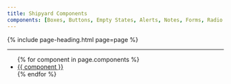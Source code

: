 ```yaml
---
title: Shipyard Components
components: [Boxes, Buttons, Empty States, Alerts, Notes, Forms, Radio Buttons, Checkboxes, Icons, Modals, Tooltips, Code, Tables]
---
```


{% include page-heading.html page=page %}

---

<ul class="col-container">
  {% for component in page.components %}
    <li class="margin-bottom-xs margin-bottom-x1-sm margin-bottom-x2-lg col col-100 col-x1-33 col-x2-25">
      <a href="{{ site.baseurl }}/components/{{ component | replace: ' ', '-' | downcase }}" class="box-link box-padding align-center text-md text-x1-lg text-x2-xl">
        {{ component }}
      </a>
    </li>
  {% endfor %}
</ul>
